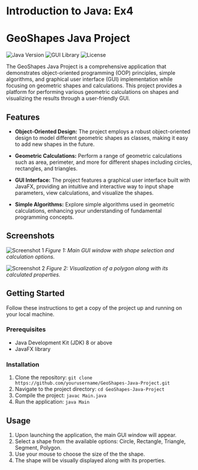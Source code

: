 # Introduction to Java: Ex4

# GeoShapes Java Project

![Java Version](https://img.shields.io/badge/Java-%3E%3D8-orange)
![GUI Library](https://img.shields.io/badge/GUI%20Library-JavaFX-blue)
![License](https://img.shields.io/badge/License-MIT-green)

The GeoShapes Java Project is a comprehensive application that demonstrates object-oriented programming (OOP) principles, simple algorithms, and graphical user interface (GUI) implementation while focusing on geometric shapes and calculations. This project provides a platform for performing various geometric calculations on shapes and visualizing the results through a user-friendly GUI.

## Features

- **Object-Oriented Design:** The project employs a robust object-oriented design to model different geometric shapes as classes, making it easy to add new shapes in the future.

- **Geometric Calculations:** Perform a range of geometric calculations such as area, perimeter, and more for different shapes including circles, rectangles, and triangles.

- **GUI Interface:** The project features a graphical user interface built with JavaFX, providing an intuitive and interactive way to input shape parameters, view calculations, and visualize the shapes.

- **Simple Algorithms:** Explore simple algorithms used in geometric calculations, enhancing your understanding of fundamental programming concepts.

## Screenshots

![Screenshot 1](![image](https://github.com/avihyb/Ex4/assets/69721418/f8397301-6e94-4272-8494-ee507d801360)
)
*Figure 1: Main GUI window with shape selection and calculation options.*

![Screenshot 2](![image](https://github.com/avihyb/Ex4/assets/69721418/ac75da09-6c7d-462d-ba69-cf7b9a7806eb)
)
*Figure 2: Visualization of a polygon along with its calculated properties.*

## Getting Started

Follow these instructions to get a copy of the project up and running on your local machine.

### Prerequisites

- Java Development Kit (JDK) 8 or above
- JavaFX library

### Installation

1. Clone the repository: `git clone https://github.com/yourusername/GeoShapes-Java-Project.git`
2. Navigate to the project directory: `cd GeoShapes-Java-Project`
3. Compile the project: `javac Main.java`
4. Run the application: `java Main`

## Usage

1. Upon launching the application, the main GUI window will appear.
2. Select a shape from the available options: Circle, Rectangle, Triangle, Segment, Polygon.
3. Use your mouse to choose the size of the the shape.
4. The shape will be visually displayed along with its properties.


